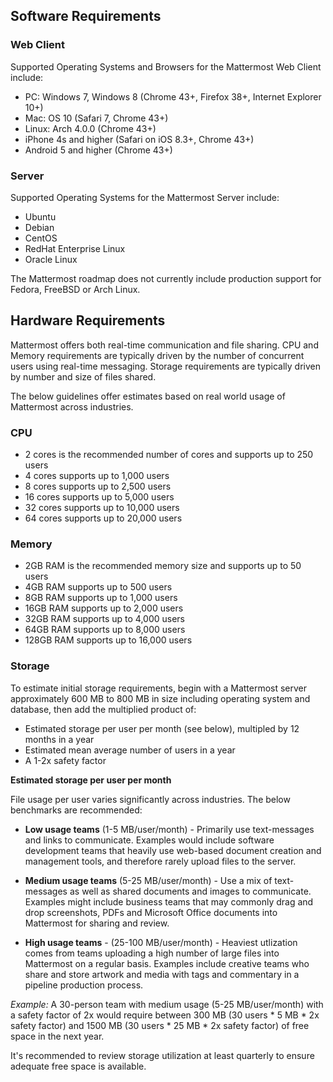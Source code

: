 ## Software Requirements

### Web Client

Supported Operating Systems and Browsers for the Mattermost Web Client include: 

- PC: Windows 7, Windows 8 (Chrome 43+, Firefox 38+, Internet Explorer 10+)  
- Mac: OS 10 (Safari 7, Chrome 43+)  
- Linux: Arch 4.0.0  (Chrome 43+)  
- iPhone 4s and higher (Safari on iOS 8.3+, Chrome 43+)  
- Android 5 and higher (Chrome 43+)  

### Server

Supported Operating Systems for the Mattermost Server include: 

- Ubuntu
- Debian
- CentOS
- RedHat Enterprise Linux
- Oracle Linux

The Mattermost roadmap does not currently include production support for Fedora, FreeBSD or Arch Linux. 

## Hardware Requirements

Mattermost offers both real-time communication and file sharing. CPU and Memory requirements are typically driven by the number of concurrent users using real-time messaging. Storage requirements are typically driven by number and size of files shared. 

The below guidelines offer estimates based on real world usage of Mattermost across industries. 

### CPU

- 2 cores is the recommended number of cores and supports up to 250 users
- 4 cores supports up to 1,000 users
- 8 cores supports up to 2,500 users
- 16 cores supports up to 5,000 users
- 32 cores supports up to 10,000 users
- 64 cores supports up to 20,000 users

### Memory

- 2GB RAM is the recommended memory size and supports up to 50 users
- 4GB RAM supports up to 500 users
- 8GB RAM supports up to 1,000 users
- 16GB RAM supports up to 2,000 users
- 32GB RAM supports up to 4,000 users
- 64GB RAM supports up to 8,000 users
- 128GB RAM supports up to 16,000 users

### Storage 

To estimate initial storage requirements, begin with a Mattermost server approximately 600 MB to 800 MB in size including operating system and database, then add the multiplied product of:

- Estimated storage per user per month (see below), multipled by 12 months in a year
- Estimated mean average number of users in a year
- A 1-2x safety factor

**Estimated storage per user per month**

File usage per user varies significantly across industries. The below benchmarks are recommended: 

- **Low usage teams** (1-5 MB/user/month) - Primarily use text-messages and links to communicate. Examples would include software development teams that heavily use web-based document creation and management tools, and therefore rarely upload files to the server. 
 
- **Medium usage teams** (5-25 MB/user/month) - Use a mix of text-messages as well as shared documents and images to communicate. Examples might include business teams that may commonly drag and drop screenshots, PDFs and Microsoft Office documents into Mattermost for sharing and review. 

- **High usage teams** - (25-100 MB/user/month) - Heaviest utlization comes from teams uploading a high number of large files into Mattermost on a regular basis. Examples include creative teams who share and store artwork and media with tags and commentary in a pipeline production process. 
 
*Example:* A 30-person team with medium usage (5-25 MB/user/month) with a safety factor of 2x would require between 300 MB (30 users * 5 MB * 2x safety factor) and 1500 MB (30 users * 25 MB * 2x safety factor) of free space in the next year. 

It's recommended to review storage utilization at least quarterly to ensure adequate free space is available. 
